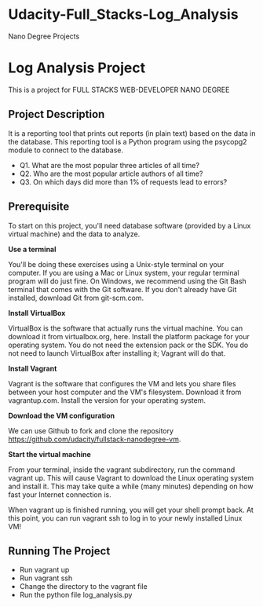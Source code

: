 # Udacity-Full_Stacks-Log_Analysis
Nano Degree Projects
# **Log Analysis Project**

This is a project for FULL STACKS WEB-DEVELOPER NANO DEGREE

## **Project Description**

It is a reporting tool that prints out reports (in plain text) based on the data in the database. This reporting tool is a Python program using the psycopg2 module to connect to the database.

- Q1. What are the most popular three articles of all time?
- Q2. Who are the most popular article authors of all time?
- Q3. On which days did more than 1% of requests lead to errors?

## **Prerequisite**

To start on this project, you'll need database software (provided by a Linux virtual machine) and the data to analyze.

**Use a terminal**

You'll be doing these exercises using a Unix-style terminal on your computer. If you are using a Mac or Linux system, your regular terminal program will do just fine. On Windows, we recommend using the Git Bash terminal that comes with the Git software. If you don't already have Git installed, download Git from git-scm.com.

**Install VirtualBox**

VirtualBox is the software that actually runs the virtual machine. You can download it from virtualbox.org, here. Install the platform package for your operating system. You do not need the extension pack or the SDK. You do not need to launch VirtualBox after installing it; Vagrant will do that.

**Install Vagrant**

Vagrant is the software that configures the VM and lets you share files between your host computer and the VM's filesystem. Download it from vagrantup.com. Install the version for your operating system.

**Download the VM configuration**

We can use Github to fork and clone the repository https://github.com/udacity/fullstack-nanodegree-vm.

**Start the virtual machine**

From your terminal, inside the vagrant subdirectory, run the command vagrant up. This will cause Vagrant to download the Linux operating system and install it. This may take quite a while (many minutes) depending on how fast your Internet connection is.

When vagrant up is finished running, you will get your shell prompt back. At this point, you can run vagrant ssh to log in to your newly installed Linux VM!

## **Running The Project**

- Run vagrant up
- Run vagrant ssh
- Change the directory to the vagrant file
- Run the python file log_analysis.py

